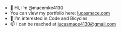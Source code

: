- 👋 Hi, I’m @macemke4130
- You can view my portfolio here: [lucasmace.com](https://www.lucasmace.com/)
- 👀 I’m interested in Code and Bicycles
- 📫 I can be reached at lucasmace4130@gmail.com

